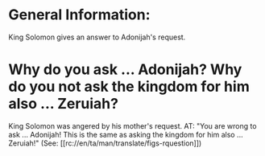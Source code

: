 # General Information:

King Solomon gives an answer to Adonijah's request.

# Why do you ask ... Adonijah? Why do you not ask the kingdom for him also ... Zeruiah?

King Solomon was angered by his mother's request. AT: "You are wrong to ask ... Adonijah! This is the same as asking the kingdom for him also ... Zeruiah!" (See: [[rc://en/ta/man/translate/figs-rquestion]])

